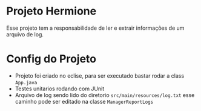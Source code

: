 # Projeto Hermione #
Esse projeto tem a responsabilidade de ler e extrair informações de um arquivo de log.

# Config do Projeto #
 * Projeto foi criado no eclise, para ser executado bastar rodar a class `App.java`
 * Testes unitarios rodando com JUnit
 * Arquivo de log sendo lido do diretorio `src/main/resources/log.txt` esse caminho pode ser editado na classe `ManagerReportLogs`
 
 
